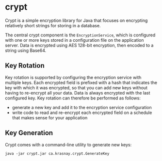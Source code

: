 # crypt

Crypt is a simple encryption library for Java that focuses on encrypting relatively short strings for storing in a database.

The central crypt component is the `EncryptionService`, which is configured with one or more keys stored in a configuration file on the application server. Data is encrypted using AES 128-bit encryption, then encoded to a string using Base64.

## Key Rotation

Key rotation is supported by configuring the encryption service with multiple keys. Each encrypted field is prefixed with a hash that indicates the key with which it was encrypted, so that you can add new keys without having to re-encrypt all your data. Data is always encrypted with the last configured key. Key rotation can therefore be performed as follows:

- generate a new key and add it to the encryption service configuration
- write code to read and re-encrypt each encrypted field on a schedule that makes sense for your application

## Key Generation

Crypt comes with a command-line utility to generate new keys:

    java -jar crypt.jar ca.krasnay.crypt.GenerateKey


